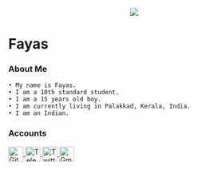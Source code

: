 <p align="center">
  <img src="https://avatars.githubusercontent.com/u/76828314?s=460&u=13967485f13a669a5d59bf56bd1ca6dba28c008c&v=4" />
</p>


# Fayas

### About Me

```
• My name is Fayas.
• I am a 10th standard student.
• I am a 15 years old boy.
• I am currently living in Palakkad, Kerala, India.
• I am an Indian.
```

### Accounts

<a href="https://github.com/FnKallekkad">
  <img align="center" alt="Github" width="30px" src="https://cdn.jsdelivr.net/npm/simple-icons@v3/icons/github.svg" />
</a>
<a href="https://telegram.me/FNPROJECTS">
  <img align="center" alt="Telegram" width="30px" src="https://cdn.jsdelivr.net/npm/simple-icons@v3/icons/telegram.svg" />
</a>
<a href="https://twitter.com/FnKallekkad">
  <img align="center" alt="Twitter" width="30px" src="https://cdn.jsdelivr.net/npm/simple-icons@v3/icons/twitter.svg" />
</a>
<a href="mailto:fnkallekkad@gmail.com">
  <img align="center" alt="Gmail" width="30px" src="https://cdn.jsdelivr.net/npm/simple-icons@v3/icons/gmail.svg" />
</a>
